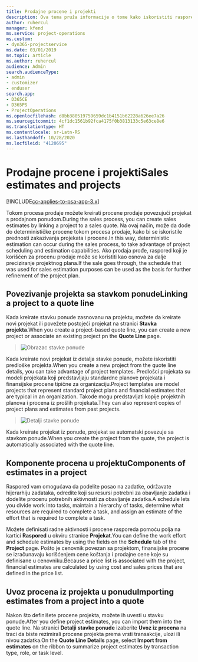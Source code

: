 ```yaml
---
title: Prodajne procene i projekti
description: Ova tema pruža informacije o tome kako iskoristiti raspored i procene u procesu prodaje.
author: ruhercul
manager: kfend
ms.service: project-operations
ms.custom:
- dyn365-projectservice
ms.date: 03/01/2019
ms.topic: article
ms.author: ruhercul
audience: Admin
search.audienceType:
- admin
- customizer
- enduser
search.app:
- D365CE
- D365PS
- ProjectOperations
ms.openlocfilehash: d8bb380519759659dc1b4151b62228a626ee7a26
ms.sourcegitcommit: 4cf1dc1561b92fca4175f0b3813133c5e63ce8e6
ms.translationtype: HT
ms.contentlocale: sr-Latn-RS
ms.lasthandoff: 10/28/2020
ms.locfileid: "4120695"
---
```

# <a name="sales-estimates-and-projects"></a><span data-ttu-id="57d9b-103">Prodajne procene i projekti</span><span class="sxs-lookup"><span data-stu-id="57d9b-103">Sales estimates and projects</span></span>

[!INCLUDE[cc-applies-to-psa-app-3.x](../includes/cc-applies-to-psa-app-3x.md)]

<span data-ttu-id="57d9b-104">Tokom procesa prodaje možete kreirati procene prodaje povezujući projekat s prodajnom ponudom.</span><span class="sxs-lookup"><span data-stu-id="57d9b-104">During the sales process, you can create sales estimates by linking a project to a sales quote.</span></span> <span data-ttu-id="57d9b-105">Na ovaj način, može da dođe do determinističke procene tokom procesa prodaje, kako bi se iskoristile prednosti zakazivanja projekata i procene.</span><span class="sxs-lookup"><span data-stu-id="57d9b-105">In this way, deterministic estimation can occur during the sales process, to take advantage of project scheduling and estimation capabilities.</span></span> <span data-ttu-id="57d9b-106">Ako prodaja prođe, raspored koji je korišćen za procenu prodaje može se koristiti kao osnova za dalje preciziranje projektnog plana.</span><span class="sxs-lookup"><span data-stu-id="57d9b-106">If the sale goes through, the schedule that was used for sales estimation purposes can be used as the basis for further refinement of the project plan.</span></span>

## <a name="linking-a-project-to-a-quote-line"></a><span data-ttu-id="57d9b-107">Povezivanje projekta sa stavkom ponude</span><span class="sxs-lookup"><span data-stu-id="57d9b-107">Linking a project to a quote line</span></span>

<span data-ttu-id="57d9b-108">Kada kreirate stavku ponude zasnovanu na projektu, možete da kreirate novi projekat ili povežete postojeći projekat na stranici **Stavka projekta**.</span><span class="sxs-lookup"><span data-stu-id="57d9b-108">When you create a project-based quote line, you can create a new project or associate an existing project pn the **Quote Line** page.</span></span> 

> ![Obrazac stavke ponude](media/project-8.png)
 
<span data-ttu-id="57d9b-110">Kada kreirate novi projekat iz detalja stavke ponude, možete iskoristiti predloške projekta.</span><span class="sxs-lookup"><span data-stu-id="57d9b-110">When you create a new project from the quote line details, you can take advantage of project templates.</span></span> <span data-ttu-id="57d9b-111">Predlošci projekata su modeli projekata koji predstavljaju standardne planove projekata i finansijske procene tipične za organizaciju.</span><span class="sxs-lookup"><span data-stu-id="57d9b-111">Project templates are model projects that represent standard project plans and financial estimates that are typical in an organization.</span></span> <span data-ttu-id="57d9b-112">Takođe mogu predstavljati kopije projektnih planova i procena iz prošlih projekata.</span><span class="sxs-lookup"><span data-stu-id="57d9b-112">They can also represent copies of project plans and estimates from past projects.</span></span>

> ![Detalji stavke ponude](media/project-9.png)
  
<span data-ttu-id="57d9b-114">Kada kreirate projekat iz ponude, projekat se automatski povezuje sa stavkom ponude.</span><span class="sxs-lookup"><span data-stu-id="57d9b-114">When you create the project from the quote, the project is automatically associated with the quote line.</span></span>

## <a name="components-of-estimates-in-a-project"></a><span data-ttu-id="57d9b-115">Komponente procena u projektu</span><span class="sxs-lookup"><span data-stu-id="57d9b-115">Components of estimates in a project</span></span>

<span data-ttu-id="57d9b-116">Raspored vam omogućava da podelite posao na zadatke, održavate hijerarhiju zadataka, odredite koji su resursi potrebni za obavljanje zadatka i dodelite procenu potrebnih aktivnosti za obavljanje zadatka.</span><span class="sxs-lookup"><span data-stu-id="57d9b-116">A schedule lets you divide work into tasks, maintain a hierarchy of tasks, determine what resources are required to complete a task, and assign an estimate of the effort that is required to complete a task.</span></span>

<span data-ttu-id="57d9b-117">Možete definisati radne aktivnosti i procene rasporeda pomoću polja na kartici **Raspored** u okviru stranice **Projekat**.</span><span class="sxs-lookup"><span data-stu-id="57d9b-117">You can define the work effort and schedule estimates by using the fields on the **Schedule** tab of the **Project** page.</span></span> <span data-ttu-id="57d9b-118">Pošto je cenovnik povezan sa projektom, finansijske procene se izračunavaju korišćenjem cene koštanja i prodajne cene koje su definisane u cenovniku.</span><span class="sxs-lookup"><span data-stu-id="57d9b-118">Because a price list is associated with the project, financial estimates are calculated by using cost and sales prices that are defined in the price list.</span></span>

## <a name="importing-estimates-from-a-project-into-a-quote"></a><span data-ttu-id="57d9b-119">Uvoz procena iz projekta u ponudu</span><span class="sxs-lookup"><span data-stu-id="57d9b-119">Importing estimates from a project into a quote</span></span>

<span data-ttu-id="57d9b-120">Nakon što definišete procene projekta, možete ih uvesti u stavku ponude.</span><span class="sxs-lookup"><span data-stu-id="57d9b-120">After you define project estimates, you can import them into the quote line.</span></span> <span data-ttu-id="57d9b-121">Na stranici **Detalji stavke ponude** izaberite **Uvoz iz procena** na traci da biste rezimirali procene projekta prema vrsti transakcije, ulozi ili nivou zadatka.</span><span class="sxs-lookup"><span data-stu-id="57d9b-121">On the **Quote Line Details** page, select **Import from estimates** on the ribbon to summarize project estimates by transaction type, role, or task level.</span></span>
